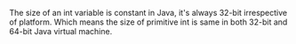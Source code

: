 The size of an int variable is constant in Java, it's always 32-bit
irrespective of platform. Which means the size of primitive int is same
in both 32-bit and 64-bit Java virtual machine.